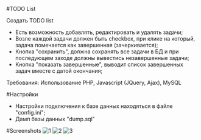 #TODO List

Создать TODO list
- Есть возможность добавлять, редактировать и удалять задачи;
- Возле каждой задачи должен быть checkbox, при клике на который, задача помечается как завершенная (зачеркивается);
- Кнопка "сохранить", должна сохранять все задачи в БД и при последующем заходе должны вывестись незавершенные задачи;
- Кнопка "показать завершенные", выводит список завершенных задач вместе с датой окончания;

Требования:
Использование PHP, Javascript (JQuery, Ajax), MySQL

#Настройки
- Настройки подключения к базе данных находяться в файле "config.ini";
- Дамп базы данных "dump.sql"

#Screenshots
![1](https://cloud.githubusercontent.com/assets/6563380/11684597/745f3aa0-9e7b-11e5-8fc1-bf7807ed69a5.png)
![2](https://cloud.githubusercontent.com/assets/6563380/11684600/7464f648-9e7b-11e5-963e-d73f3ef5579f.png)
![3](https://cloud.githubusercontent.com/assets/6563380/11684598/7464328a-9e7b-11e5-87c9-040118641a53.png)
